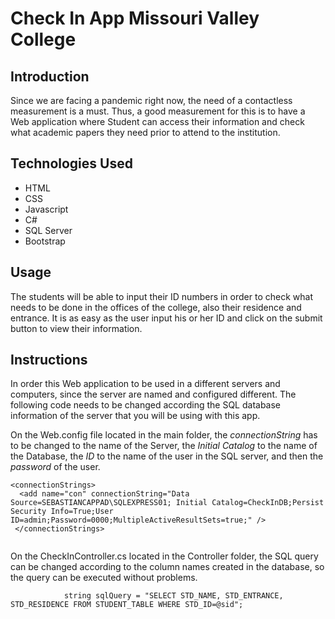 # Check In App Missouri Valley College

## Introduction
Since we are facing a pandemic right now, the need of a contactless measurement is a must. Thus, a good measurement for this is to have a Web application where Student can access their information and check what academic papers they need prior to attend to the institution. 

## Technologies Used
* HTML
* CSS
* Javascript
* C#
* SQL Server
* Bootstrap

## Usage
The students will be able to input their ID numbers in order to check what needs to be done in the offices of the college, also their residence and entrance. It is as easy as the user input his or her ID and click on the submit button to view their information.

## Instructions
In order this Web application to be used in a different servers and computers, since the server are named and configured different. The following code needs to be changed according the SQL database information of the server that you will be using with this app.


On the Web.config file located in the main folder, the *connectionString* has to be changed to the name of the Server, the *Initial Catalog* to the name of the Database, the *ID* to the name of the user in the SQL server, and then the *password* of the user.
```
<connectionStrings>
  <add name="con" connectionString="Data Source=SEBASTIANCAPPAD\SQLEXPRESS01; Initial Catalog=CheckInDB;Persist Security Info=True;User ID=admin;Password=0000;MultipleActiveResultSets=true;" />
 </connectionStrings>
  
```

On the CheckInController.cs located in the Controller folder, the SQL query can be changed according to the column names created in the database, so the query can be executed without problems. 
```
            string sqlQuery = "SELECT STD_NAME, STD_ENTRANCE, STD_RESIDENCE FROM STUDENT_TABLE WHERE STD_ID=@sid";

```
